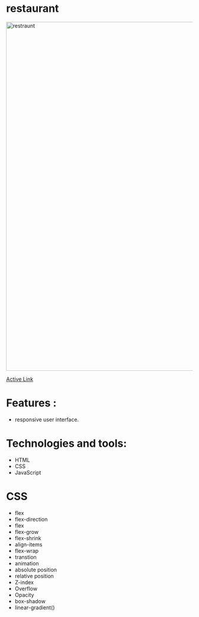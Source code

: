 # restaurant 

<img width="941" alt="restraunt" src="https://user-images.githubusercontent.com/69899151/222331902-464ca5d1-3e30-4721-b67f-b05653d67b35.png">

[Active Link](https://charming-mandazi-92e89d.netlify.app/)

# Features :
+ responsive user interface.

# Technologies and tools:
+ HTML
+ CSS
+ JavaScript

# CSS
+ flex
+ flex-direction 
+ flex
+ flex-grow
+ flex-shrink 
+ align-items
+ flex-wrap
+ transtion
+ animation
+ absolute position
 + relative position
+ Z-index
+ Overflow
+ Opacity
+ box-shadow
+ linear-gradient()

